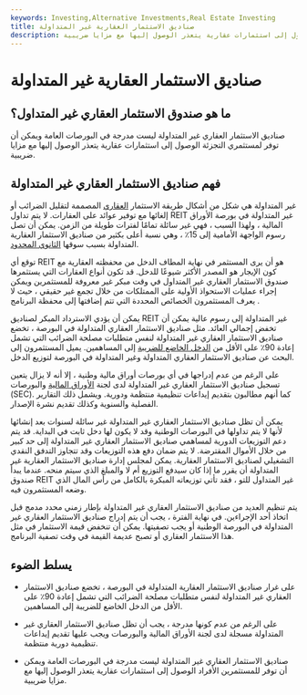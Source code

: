 ```yaml
---
keywords: Investing,Alternative Investments,Real Estate Investing
title: صناديق الاستثمار العقارية غير المتداولة
description: صناديق الاستثمار العقاري غير المتداولة ليست مدرجة في البورصات العامة ويمكن أن توفر لمستثمري التجزئة الوصول إلى استثمارات عقارية يتعذر الوصول إليها مع مزايا ضريبية.
---
```


# صناديق الاستثمار العقارية غير المتداولة
## ما هو صندوق الاستثمار العقاري غير المتداول؟

صناديق الاستثمار العقاري غير المتداولة ليست مدرجة في البورصات العامة ويمكن أن توفر لمستثمري التجزئة الوصول إلى استثمارات عقارية يتعذر الوصول إليها مع مزايا ضريبية.

## فهم صناديق الاستثمار العقاري غير المتداولة

غير المتداولة هي شكل من أشكال طريقة الاستثمار [العقاري](/reit) المصممة لتقليل الضرائب أو إلغائها مع توفير عوائد على العقارات. لا يتم تداول REIT غير المتداولة في بورصة الأوراق المالية ، ولهذا السبب ، فهي غير سائلة تمامًا لفترات طويلة من الزمن. يمكن أن تصل رسوم الواجهة الأمامية إلى 15٪ ، وهي نسبة أعلى بكثير من صناديق الاستثمار العقارية المتداولة بسبب سوقها [الثانوي المحدود](/secondarymarket).

توقع أي REIT هو أن يرى المستثمر في نهاية المطاف الدخل من محفظته العقارية مع كون الإيجار هو المصدر الأكثر شيوعًا للدخل. قد تكون أنواع العقارات التي يستثمرها صندوق الاستثمار العقاري غير المتداول في وقت مبكر غير معروفة للمستثمرين ويمكن إجراء عمليات الاستحواذ الأولية على الممتلكات من خلال تجمع غير حقيقي ، حيث لا يعرف المستثمرون الخصائص المحددة التي تتم إضافتها إلى محفظة البرنامج .

يمكن أن يؤدي الاسترداد المبكر لصناديق REIT غير المتداولة إلى رسوم عالية يمكن أن تخفض إجمالي العائد. مثل صناديق الاستثمار العقاري المتداولة في البورصة ، تخضع صناديق الاستثمار العقاري غير المتداولة لنفس متطلبات مصلحة الضرائب التي تشمل إعادة 90٪ على الأقل من [الدخل الخاضع للضريبة](/taxableincome) إلى المساهمين. يميل المستثمرون إلى البحث عن صناديق الاستثمار العقاري المتداولة وغير المتداولة في البورصة لتوزيع الدخل.

على الرغم من عدم إدراجها في أي بورصات أوراق مالية وطنية ، إلا أنه لا يزال يتعين تسجيل صناديق الاستثمار العقاري غير المتداولة لدى لجنة [الأوراق المالية](/sec) والبورصات (SEC). كما أنهم مطالبون بتقديم إيداعات تنظيمية منتظمة ودورية. ويشمل ذلك التقارير الفصلية والسنوية وكذلك تقديم نشرة الإصدار.

يمكن أن تظل صناديق الاستثمار العقاري غير المتداولة غير سائلة لسنوات بعد إنشائها لأنها لا يتم تداولها في البورصات الوطنية وقد لا يكون لها دخل ثابت في البداية. قد يتم دعم التوزيعات الدورية لمساهمي صناديق الاستثمار العقاري غير المتداولة إلى حد كبير من خلال الأموال المقترضة. لا يتم ضمان دفع هذه التوزيعات وقد تتجاوز التدفق النقدي التشغيلي لصناديق الاستثمار العقارية. يمكن لمجلس إدارة صناديق الاستثمار العقارية غير المتداولة أن يقرر ما إذا كان سيدفع التوزيع أم لا والمبلغ الذي سيتم منحه. عندما يبدأ صندوق REIT غير المتداول للتو ، فقد تأتي توزيعاته المبكرة بالكامل من رأس المال الذي وضعه المستثمرون فيه.

يتم تنظيم العديد من صناديق الاستثمار العقاري غير المتداولة بإطار زمني محدد مدمج قبل اتخاذ أحد الإجراءين. في نهاية الفترة ، يجب أن يتم إدراج صناديق الاستثمار العقاري غير المتداولة في البورصة الوطنية أو يجب تصفيتها. يمكن أن تنخفض قيمة الاستثمار في مثل هذا الاستثمار العقاري أو تصبح عديمة القيمة في وقت تصفية البرنامج.

## يسلط الضوء

- على غرار صناديق الاستثمار العقارية المتداولة في البورصة ، تخضع صناديق الاستثمار العقاري غير المتداولة لنفس متطلبات مصلحة الضرائب التي تشمل إعادة 90٪ على الأقل من الدخل الخاضع للضريبة إلى المساهمين.

- على الرغم من عدم كونها مدرجة ، يجب أن تظل صناديق الاستثمار العقاري غير المتداولة مسجلة لدى لجنة الأوراق المالية والبورصات ويجب عليها تقديم إيداعات تنظيمية دورية منتظمة.

- صناديق الاستثمار العقاري غير المتداولة ليست مدرجة في البورصات العامة ويمكن أن توفر للمستثمرين الأفراد الوصول إلى استثمارات عقارية يتعذر الوصول إليها مع مزايا ضريبية.

